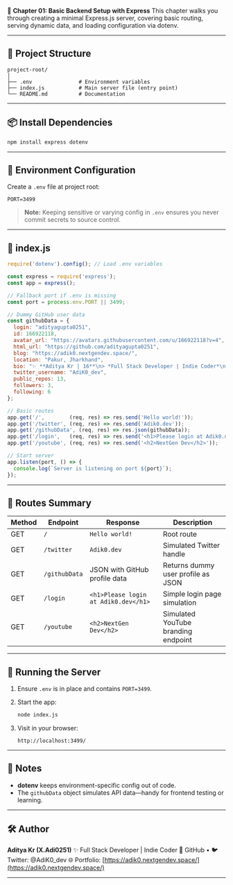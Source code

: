 📘 **Chapter 01: Basic Backend Setup with Express**
This chapter walks you through creating a minimal Express.js server, covering basic routing, serving dynamic data, and loading configuration via dotenv.

---

## 📂 Project Structure

```
project-root/
│
├── .env               # Environment variables
├── index.js           # Main server file (entry point)
└── README.md          # Documentation
```

---

## 📦 Install Dependencies

```bash
npm install express dotenv
```

---

## 📄 Environment Configuration

Create a `.env` file at project root:

```env
PORT=3499
```

> **Note:** Keeping sensitive or varying config in `.env` ensures you never commit secrets to source control.

---

## 📝 index.js

```js
require('dotenv').config(); // Load .env variables

const express = require('express');
const app = express();

// Fallback port if .env is missing
const port = process.env.PORT || 3499;

// Dummy GitHub user data
const githubData = {
  login: "adityagupta0251",
  id: 166922118,
  avatar_url: "https://avatars.githubusercontent.com/u/166922118?v=4",
  html_url: "https://github.com/adityagupta0251",
  blog: "https://adik0.nextgendev.space/",
  location: "Pakur, Jharkhand",
  bio: "✨ **Aditya Kr | 16**\n> *Full Stack Developer | Indie Coder*\n\n🔧 Firebase & Firestore wizard\n🚀 Cybersecurity & space science explorer",
  twitter_username: "AdiK0_dev",
  public_repos: 13,
  followers: 3,
  following: 6
};

// Basic routes
app.get('/',        (req, res) => res.send('Hello world!'));
app.get('/twitter', (req, res) => res.send('Adik0.dev'));
app.get('/githubData', (req, res) => res.json(githubData));
app.get('/login',   (req, res) => res.send('<h1>Please login at Adik0.dev</h1>'));
app.get('/youtube', (req, res) => res.send('<h2>NextGen Dev</h2>'));

// Start server
app.listen(port, () => {
  console.log(`Server is listening on port ${port}`);
});
```

---

## 📌 Routes Summary

| Method | Endpoint      | Response                             | Description                         |
| ------ | ------------- | ------------------------------------ | ----------------------------------- |
| GET    | `/`           | `Hello world!`                       | Root route                          |
| GET    | `/twitter`    | `Adik0.dev`                          | Simulated Twitter handle            |
| GET    | `/githubData` | JSON with GitHub profile data        | Returns dummy user profile as JSON  |
| GET    | `/login`      | `<h1>Please login at Adik0.dev</h1>` | Simple login page simulation        |
| GET    | `/youtube`    | `<h2>NextGen Dev</h2>`               | Simulated YouTube branding endpoint |

---

## 🚀 Running the Server

1. Ensure `.env` is in place and contains `PORT=3499`.

2. Start the app:

   ```bash
   node index.js
   ```

3. Visit in your browser:

   ```
   http://localhost:3499/
   ```

---

## 📎 Notes

* **dotenv** keeps environment-specific config out of code.
* The `githubData` object simulates API data—handy for frontend testing or learning.

---

## 🛠 Author

**Aditya Kr (X.Adi0251)**
✨ Full Stack Developer | Indie Coder
🐙 GitHub • 🐦 Twitter: @AdiK0\_dev
🌐 Portfolio: [https://adik0.nextgendev.space/](https://adik0.nextgendev.space/)

---
